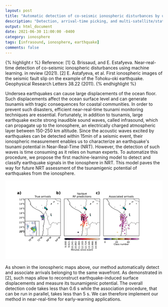 ```yaml
---
layout: post
title: "Automatic detection of co-seismic ionospheric disturbances by using Machine Learning"
description: "Detection, arrival-time picking, and multi-satellite/station association of co-seismic ionospheric perturbations."
output: html_document
date: 2021-06-30 11:00:00 -0400
category: ionosphere
tags: [infrasound, ionosphere, earthquake]
comments: false
---
```


{% highlight r %}
Reference:
[1] Q. Brissaud, and E. Estafyeva. Near-real-time detection of co-seismic ionospheric disturbances using machine learning. in review (2021).
[2] E. Astafyeva, et al. First ionospheric images of the seismic fault slip on the example of the Tohoku-oki earthquake. Geophysical Research Letters 38.22 (2011).
{% endhighlight %}

Undersea earthquakes can cause large displacements of the ocean floor. Such displacements affect the ocean surface level and can generate  tsunamis with tragic consequences for coastal communities. In order to prevent such disasters, efficient near-real-time tsunami monitoring techniques are essential. Fortunately, in addition to tsunamis, large earthquake excite strong inaudible sound waves, called infrasound, which can propagate up to the ionosphere, an electrically charged atmospheric layer between 150-250 km altitude. Since the acoustic waves excited by earthquakes can be detected within 15min of a seismic event, their ionospheric measurement enables us to characterize an earthquake's tsunami potential in Near-Real-Time (NRT). However, the detection of such waves is time consuming as it relies on human experts. To automatize this procedure, we propose the first machine-learning model to detect and classify earthquake signals in the ionosphere in NRT. This model paves the way for future NRT assessment of the tsunamigenic potential of earthquakes from the ionosphere.

![Ionospheric arrival-time maps automatically constructed 18 minutes after the Iquique earthquake. (a) map showing the epicenter location (yellow star), and the maximum fault slip (in m) as green to yellow patches, (b) RF-based arrival-time predictions, and (c) association classes determined from the RF-predicted time)](/images/iono_map_event_Iquique_30s.png)

As shown in the ionospheric maps above, our method automatically detect and associate arrivals belonging to the same wavefront. As demonstrated in [2], such maps allow to reconstruct earthquake-induced surface displacements and measure its tsunamigenic potential. The overall detection code takes less than 0.6 s while the association procedure, that can be run in parallel, takes less than 5 s. We can therefore implement our method in near-real-time for early-warning applications.
